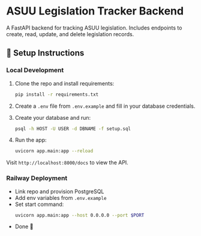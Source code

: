 # ASUU Legislation Tracker Backend

A FastAPI backend for tracking ASUU legislation. Includes endpoints to create, read, update, and delete legislation records.

## 🚀 Setup Instructions

### Local Development
1. Clone the repo and install requirements:
   ```bash
   pip install -r requirements.txt
   ```

2. Create a `.env` file from `.env.example` and fill in your database credentials.

3. Create your database and run:
   ```bash
   psql -h HOST -U USER -d DBNAME -f setup.sql
   ```

4. Run the app:
   ```bash
   uvicorn app.main:app --reload
   ```

Visit `http://localhost:8000/docs` to view the API.

### Railway Deployment
- Link repo and provision PostgreSQL
- Add env variables from `.env.example`
- Set start command:
  ```bash
  uvicorn app.main:app --host 0.0.0.0 --port $PORT
  ```
- Done 🎉
